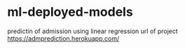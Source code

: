 # ml-deployed-models
predictin of admission using linear regression
url of project 
https://admprediction.herokuapp.com/
